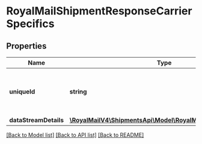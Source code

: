 # RoyalMailShipmentResponseCarrierSpecifics

## Properties
Name | Type | Description | Notes
------------ | ------------- | ------------- | -------------
**uniqueId** | **string** | Unique Id &lt;br /&gt;The Unique Id assigned by Royal Mail | 
**dataStreamDetails** | [**\RoyalMailV4\ShipmentsApi\Model\RoyalMailDataStreamDetails**](RoyalMailDataStreamDetails.md) |  | [optional] 

[[Back to Model list]](../../README.md#documentation-for-models) [[Back to API list]](../../README.md#documentation-for-api-endpoints) [[Back to README]](../../README.md)

